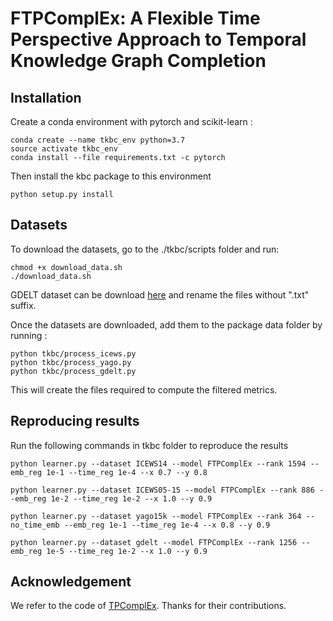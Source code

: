 # FTPComplEx: A Flexible Time Perspective Approach to Temporal Knowledge Graph Completion

## Installation
Create a conda environment with pytorch and scikit-learn :
```
conda create --name tkbc_env python=3.7
source activate tkbc_env
conda install --file requirements.txt -c pytorch
```

Then install the kbc package to this environment
```
python setup.py install
```

## Datasets

To download the datasets, go to the ./tkbc/scripts folder and run:
```
chmod +x download_data.sh
./download_data.sh
```

GDELT dataset can be download [here](https://github.com/BorealisAI/de-simple/tree/master/datasets/gdelt) and rename the files without ".txt" suffix.

Once the datasets are downloaded, add them to the package data folder by running :
```
python tkbc/process_icews.py
python tkbc/process_yago.py
python tkbc/process_gdelt.py
```

This will create the files required to compute the filtered metrics.

## Reproducing results

Run the following commands in tkbc folder to reproduce the results

```
python learner.py --dataset ICEWS14 --model FTPComplEx --rank 1594 --emb_reg 1e-1 --time_reg 1e-4 --x 0.7 --y 0.8

python learner.py --dataset ICEWS05-15 --model FTPComplEx --rank 886 --emb_reg 1e-2 --time_reg 1e-2 --x 1.0 --y 0.9

python learner.py --dataset yago15k --model FTPComplEx --rank 364 --no_time_emb --emb_reg 1e-1 --time_reg 1e-4 --x 0.8 --y 0.9

python learner.py --dataset gdelt --model FTPComplEx --rank 1256 --emb_reg 1e-5 --time_reg 1e-2 --x 1.0 --y 0.9

```

## Acknowledgement
We refer to the code of [TPComplEx](https://github.com/Jinfa/TPComplEx). Thanks for their contributions.

